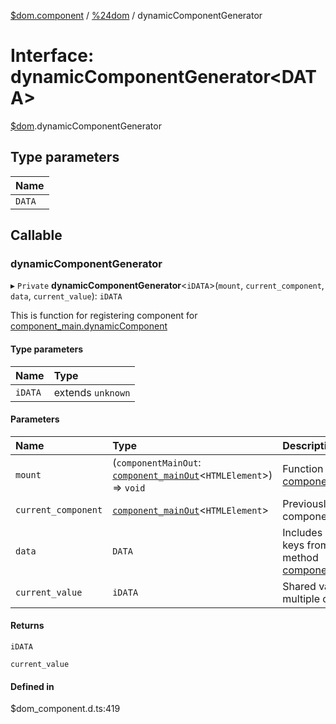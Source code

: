 [$dom.component](../README.md) / [%24dom](../modules/_dom.md) / dynamicComponentGenerator

# Interface: dynamicComponentGenerator<DATA\>

[$dom](../modules/_dom.md).dynamicComponentGenerator

## Type parameters

| Name |
| :------ |
| `DATA` |

## Callable

### dynamicComponentGenerator

▸ `Private` **dynamicComponentGenerator**<`iDATA`\>(`mount`, `current_component`, `data`, `current_value`): `iDATA`

This is function for registering component for [component_main.dynamicComponent](_dom.component_main.md#dynamiccomponent)

#### Type parameters

| Name | Type |
| :------ | :------ |
| `iDATA` | extends `unknown` |

#### Parameters

| Name | Type | Description |
| :------ | :------ | :------ |
| `mount` | (`componentMainOut`: [`component_mainOut`](_dom.component_mainOut.md)<`HTMLElement`\>) => `void` | Function which consumes [component_mainOut](_dom.component_mainOut.md) |
| `current_component` | [`component_mainOut`](_dom.component_mainOut.md)<`HTMLElement`\> | Previously registered component |
| `data` | `DATA` | Includes all subsribed keys from `data` see method [component_add.onupdate](_dom.component_add.md#onupdate) |
| `current_value` | `iDATA` | Shared value across multiple calling |

#### Returns

`iDATA`

`current_value`

#### Defined in

$dom_component.d.ts:419
